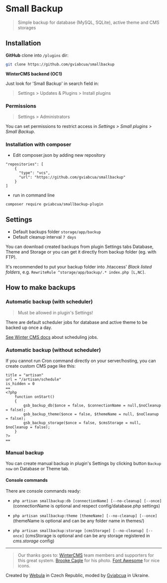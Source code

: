 # Small Backup
> Simple backup for database (MySQL, SQLite), active theme and CMS storages


## Installation

**GitHub** clone into `/plugins` dir:

```sh
git clone https://github.com/gviabcua/smallbackup
```

**WinterCMS backend (OC1)**

Just look for 'Small Backup' in search field in:
> Settings > Updates & Plugins > Install plugins

### Permissions

> Settings > Administrators

You can set permissions to restrict access in *Settings > Small plugins > Small Backup*.


### Installation with composer

* Edit composer.json by adding new repository
```
"repositories": [
    {
      "type": "vcs",
      "url": "https://github.com/gviabcua/smallbackup"
    }
]
```
* run in command line
```sh
composer require gviabcua/smallbackup-plugin
```


## Settings

* Default backups folder `storage/app/backup`
* Default cleanup interval `7 days`

You can download created backups from plugin Settings tabs Database, Theme and Storage or you can get it directly from backup folder (eg. with FTP).

It's recommended to put your backup folder into .htaccess' *Black listed folders*, e.g. `RewriteRule ^storage/app/backup/.* index.php [L,NC]`.


## How to make backups

### Automatic backup (with scheduler)

>Must be allowed in plugin's Settings!

There are default scheduler jobs for database and active theme to be backed up once a day.

[See Winter CMS docs](https://docs.wintercms.com/1.x/setup/installation.html#review-configuration) about scheduling jobs.

### Automatic backup (without scheduler)

If you cannot run Cron command directly on your server/hosting, you can create custom CMS page like this:

```
title = "artisan"
url = "/artisan/schedule"
is_hidden = 0
==
<?php
    function onStart()
    {
        gsb_backup_db($once = false, $connectionName = null,$noCleanup = false);
        gsb_backup_theme($once = false, $themeName = null, $noCleanup = false);
        gsb_backup_storage($once = false, $cmsStorage = null, $noCleanup = false);
    }
?>
==
```


### Manual backup

You can create manual backup in plugin's Settings by clicking button `Backup now` on Database or Theme tab.

#### Console commands

There are console commands ready:

* `php artisan smallbackup:db [connectionName] [--no-cleanup] [--once]` (connectionName is optional and respect config/database.php settings)

* `php artisan smallbackup:theme [themeName] [--no-cleanup] [--once]` (themeName is optional and can be any folder name in themes/)

* `php artisan smallbackup:storage [cmsStorage] [--no-cleanup] [--once]` (cmsStorage is optional and can be any storage registered in *cms.storage* config)


----
> Our thanks goes to:
> [WinterCMS](http://www.WinterCMS.com) team members and supporters for this great system.
> [Brooke Cagle](https://unsplash.com/@benjaminlehman) for his photo.
> [Font Awesome](http://fontawesome.io/icons/) for nice icons.

Created by [Webula](https://www.webula.cz) in Czech Republic, moded by [Gviabcua](https://gviabcua.in.ua) in Ukraine.
